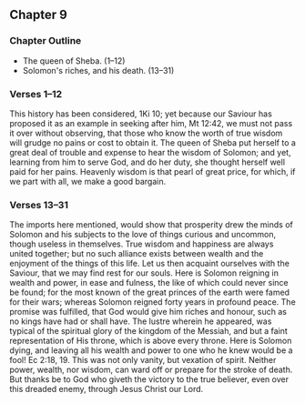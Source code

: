 ## Chapter 9

### Chapter Outline

- The queen of Sheba. (1–12)
- Solomon's riches, and his death. (13–31)

### Verses 1–12

This history has been considered, 1Ki 10; yet because our Saviour has proposed it as an example in seeking after him, Mt 12:42, we must not pass it over without observing, that those who know the worth of true wisdom will grudge no pains or cost to obtain it. The queen of Sheba put herself to a great deal of trouble and expense to hear the wisdom of Solomon; and yet, learning from him to serve God, and do her duty, she thought herself well paid for her pains. Heavenly wisdom is that pearl of great price, for which, if we part with all, we make a good bargain.

### Verses 13–31

The imports here mentioned, would show that prosperity drew the minds of Solomon and his subjects to the love of things curious and uncommon, though useless in themselves. True wisdom and happiness are always united together; but no such alliance exists between wealth and the enjoyment of the things of this life. Let us then acquaint ourselves with the Saviour, that we may find rest for our souls. Here is Solomon reigning in wealth and power, in ease and fulness, the like of which could never since be found; for the most known of the great princes of the earth were famed for their wars; whereas Solomon reigned forty years in profound peace. The promise was fulfilled, that God would give him riches and honour, such as no kings have had or shall have. The lustre wherein he appeared, was typical of the spiritual glory of the kingdom of the Messiah, and but a faint representation of His throne, which is above every throne. Here is Solomon dying, and leaving all his wealth and power to one who he knew would be a fool! Ec 2:18, 19. This was not only vanity, but vexation of spirit. Neither power, wealth, nor wisdom, can ward off or prepare for the stroke of death. But thanks be to God who giveth the victory to the true believer, even over this dreaded enemy, through Jesus Christ our Lord.

